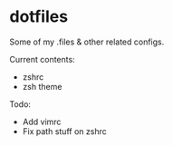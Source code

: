 dotfiles
========

Some of my .files &amp; other related configs.

Current contents:
- zshrc
- zsh theme

Todo:
- Add vimrc
- Fix path stuff on zshrc
